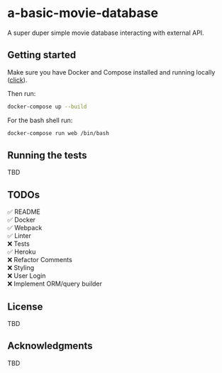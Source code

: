 # a-basic-movie-database

A super duper simple movie database interacting with external API.

## Getting started

Make sure you have Docker and Compose installed and running locally ([click](https://www.docker.com)).

Then run:

```bash
docker-compose up --build
```

For the bash shell run:

```bash
docker-compose run web /bin/bash
```

## Running the tests

TBD

## TODOs

✅ README\
✅ Docker\
✅ Webpack\
✅ Linter\
❌ Tests\
✅ Heroku\
❌ Refactor Comments\
❌ Styling\
❌ User Login\
❌ Implement ORM/query builder

## License

TBD

## Acknowledgments

TBD
